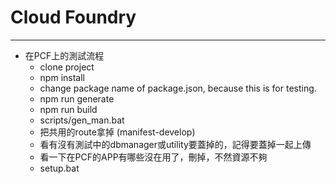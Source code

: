 # Cloud Foundry

---

* 在PCF上的測試流程
  * clone project
  * npm install
  * change package name of package.json, because this is for testing.
  * npm run generate
  * npm run build
  * scripts/gen\_man.bat
  * 把共用的route拿掉 \(manifest-develop\)
  * 看有沒有測試中的dbmanager或utility要蓋掉的，記得要蓋掉一起上傳
  * 看一下在PCF的APP有哪些沒在用了，刪掉，不然資源不夠
  * setup.bat  



